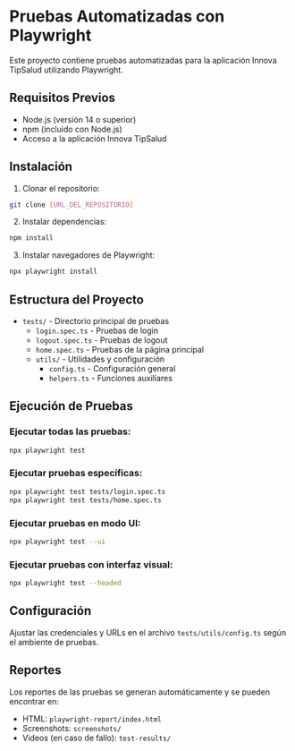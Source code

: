 # Pruebas Automatizadas con Playwright

Este proyecto contiene pruebas automatizadas para la aplicación Innova TipSalud utilizando Playwright.

## Requisitos Previos

- Node.js (versión 14 o superior)
- npm (incluido con Node.js)
- Acceso a la aplicación Innova TipSalud

## Instalación

1. Clonar el repositorio:
```bash
git clone [URL_DEL_REPOSITORIO]
```

2. Instalar dependencias:
```bash
npm install
```

3. Instalar navegadores de Playwright:
```bash
npx playwright install
```

## Estructura del Proyecto

- `tests/` - Directorio principal de pruebas
  - `login.spec.ts` - Pruebas de login
  - `logout.spec.ts` - Pruebas de logout
  - `home.spec.ts` - Pruebas de la página principal
  - `utils/` - Utilidades y configuración
    - `config.ts` - Configuración general
    - `helpers.ts` - Funciones auxiliares

## Ejecución de Pruebas

### Ejecutar todas las pruebas:
```bash
npx playwright test
```

### Ejecutar pruebas específicas:
```bash
npx playwright test tests/login.spec.ts
npx playwright test tests/home.spec.ts
```

### Ejecutar pruebas en modo UI:
```bash
npx playwright test --ui
```

### Ejecutar pruebas con interfaz visual:
```bash
npx playwright test --headed
```

## Configuración

Ajustar las credenciales y URLs en el archivo `tests/utils/config.ts` según el ambiente de pruebas.

## Reportes

Los reportes de las pruebas se generan automáticamente y se pueden encontrar en:
- HTML: `playwright-report/index.html`
- Screenshots: `screenshots/`
- Videos (en caso de fallo): `test-results/` 